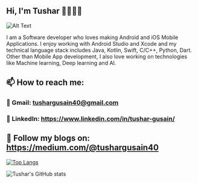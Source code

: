 ## Hi, I'm Tushar 👋🧑🏼‍💻

![Alt Text](https://media.giphy.com/media/xT0BKpqAaJczduXXJ6/giphy.gif)

I am a Software developer who loves making Android and iOS Mobile Applications. I enjoy working with Android Studio and Xcode and my technical language stack includes Java, Kotlin, Swift, C/C++, Python, Dart. Other than Mobile App development, I also love working on technologies like Machine learning, Deep learning and AI.

## 📫 How to reach me: 
### 📧 Gmail: tushargusain40@gmail.com
### 📩 LinkedIn: https://www.linkedin.com/in/tushar-gusain/

## 📑 Follow my blogs on: https://medium.com/@tushargusain40

[![Top Langs](https://github-readme-stats.vercel.app/api/top-langs/?username=tushar40&layout=compact)](https://github.com/tushar40/github-readme-stats)

![Tushar's GitHub stats](https://github-readme-stats.vercel.app/api?username=tushar40&hide=contribs,prs&show_icons=true&theme=tokyonight)

<!--
**tushar40/tushar40** is a ✨ _special_ ✨ repository because its `README.md` (this file) appears on your GitHub profile.

